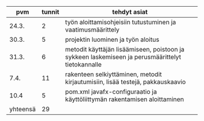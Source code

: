 pvm | tunnit | tehdyt asiat
--- | --- | ---
24.3. | 2 | työn aloittamisohjeisiin tutustuminen ja vaatimusmäärittely 
30.3. | 5 | projektin luominen ja työn aloitus
31.3. | 6 | metodit käyttäjän lisäämiseen, poistoon ja sykkeen laskemiseen ja perusmäärittelyt tietokannalle
7.4. | 11 | rakenteen selkiyttäminen, metodit kirjautumisiin, lisää testejä, pakkauskaavio
10.4 | 5 | pom.xml javafx-configuraatio ja käyttöliittymän rakentamisen aloittaminen
yhteensä | 29 | 
